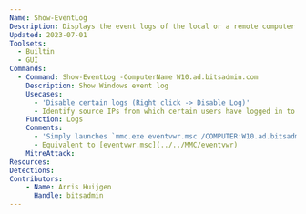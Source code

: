 ```yaml
---
Name: Show-EventLog
Description: Displays the event logs of the local or a remote computer in Event Viewer
Updated: 2023-07-01
Toolsets:
  - Builtin
  - GUI
Commands:
  - Command: Show-EventLog -ComputerName W10.ad.bitsadmin.com
    Description: Show Windows event log
    Usecases:
      - 'Disable certain logs (Right click -> Disable Log)'
      - Identify source IPs from which certain users have logged in to chase after their workstations
    Function: Logs
    Comments:
      - 'Simply launches `mmc.exe eventvwr.msc /COMPUTER:W10.ad.bitsadmin.com`'
      - Equivalent to [eventvwr.msc](../../MMC/eventvwr)
    MitreAttack:
Resources:
Detections:
Contributors:
    - Name: Arris Huijgen
      Handle: bitsadmin
---
```

